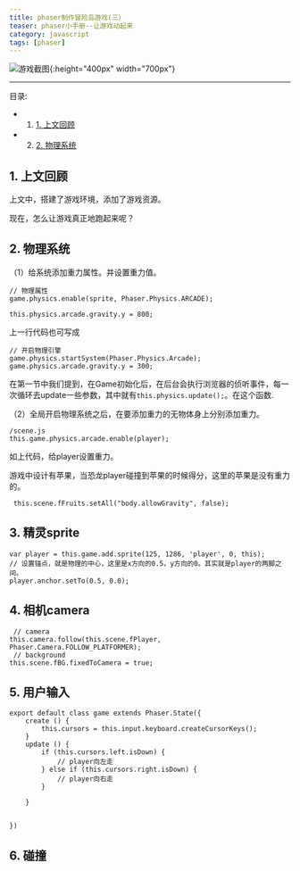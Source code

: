 ```yaml
---
title: phaser制作冒险岛游戏(三）
teaser: phaser小手册--让游戏动起来
category: javascript
tags: [phaser]
---
```


![游戏截图](http://img.blog.csdn.net/20171229142843945?watermark/2/text/aHR0cDovL2Jsb2cuY3Nkbi5uZXQvdTAxNDc4NzMwMQ==/font/5a6L5L2T/fontsize/400/fill/I0JBQkFCMA==/dissolve/70/gravity/SouthEast){:height="400px" width="700px"} 


-----

 目录:

<!-- vscode-markdown-toc -->
* 1. [1. 上文回顾](#1-上文回顾)
* 2. [2. 物理系统](#2-物理系统)

<!-- vscode-markdown-toc-config
	numbering=true
	autoSave=true
	/vscode-markdown-toc-config -->
<!-- /vscode-markdown-toc -->


##  1. 上文回顾


上文中，搭建了游戏环境，添加了游戏资源。

现在，怎么让游戏真正地跑起来呢？


##  2. 物理系统

（1）给系统添加重力属性。并设置重力值。

```
// 物理属性
game.physics.enable(sprite, Phaser.Physics.ARCADE);

this.physics.arcade.gravity.y = 800;
```


上一行代码也可写成

```
// 开启物理引擎
game.physics.startSystem(Phaser.Physics.Arcade);
game.physics.arcade.gravity.y = 300;

```

在第一节中我们提到，在Game初始化后，在后台会执行浏览器的侦听事件，每一次循环去update一些参数，其中就有`this.physics.update();`。在这个函数.


（2）全局开启物理系统之后，在要添加重力的无物体身上分别添加重力。

```
/scene.js
this.game.physics.arcade.enable(player);

```

如上代码，给player设置重力。

游戏中设计有苹果，当恐龙player碰撞到苹果的时候得分，这里的苹果是没有重力的。

```
 this.scene.fFruits.setAll("body.allowGravity", false);

```


## 3. 精灵sprite

```
var player = this.game.add.sprite(125, 1286, 'player', 0, this);
// 设置锚点，就是物理的中心，这里是x方向的0.5，y方向的0。其实就是player的两脚之间。
player.anchor.setTo(0.5, 0.0);
```
## 4. 相机camera

```
 // camera
this.camera.follow(this.scene.fPlayer, Phaser.Camera.FOLLOW_PLATFORMER);
 // background
this.scene.fBG.fixedToCamera = true;
```

## 5. 用户输入

```
export default class game extends Phaser.State({
	create () {
		this.cursors = this.input.keyboard.createCursorKeys();
	}
	update () {
		if (this.cursors.left.isDown) {
			// player向左走
		} else if (this.cursors.right.isDown) {
			// player向右走
		}

	}

	
})

```

## 6. 碰撞
